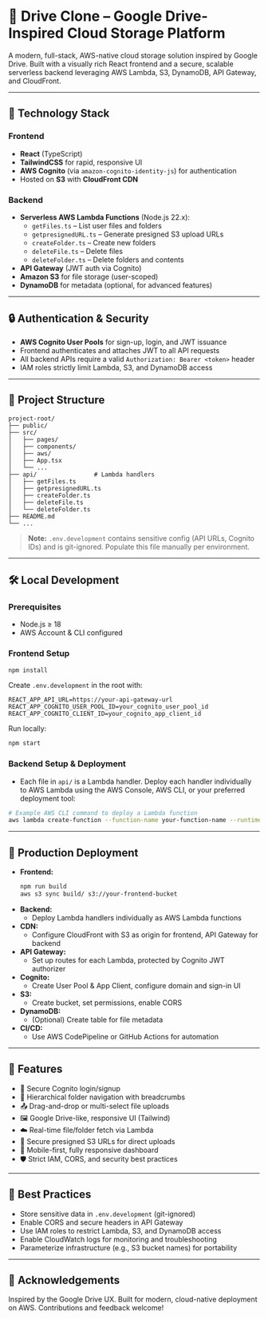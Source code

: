 # 🚀 Drive Clone – Google Drive-Inspired Cloud Storage Platform

A modern, full-stack, AWS-native cloud storage solution inspired by Google Drive. Built with a visually rich React frontend and a secure, scalable serverless backend leveraging AWS Lambda, S3, DynamoDB, API Gateway, and CloudFront.

---

## 🧰 Technology Stack

### Frontend
- **React** (TypeScript)
- **TailwindCSS** for rapid, responsive UI
- **AWS Cognito** (via `amazon-cognito-identity-js`) for authentication
- Hosted on **S3** with **CloudFront CDN**

### Backend
- **Serverless AWS Lambda Functions** (Node.js 22.x):
  - `getFiles.ts` – List user files and folders
  - `getpresignedURL.ts` – Generate presigned S3 upload URLs
  - `createFolder.ts` – Create new folders
  - `deleteFile.ts` – Delete files
  - `deleteFolder.ts` – Delete folders and contents
- **API Gateway** (JWT auth via Cognito)
- **Amazon S3** for file storage (user-scoped)
- **DynamoDB** for metadata (optional, for advanced features)

---

## 🔒 Authentication & Security
- **AWS Cognito User Pools** for sign-up, login, and JWT issuance
- Frontend authenticates and attaches JWT to all API requests
- All backend APIs require a valid `Authorization: Bearer <token>` header
- IAM roles strictly limit Lambda, S3, and DynamoDB access

---

## 📁 Project Structure

```
project-root/
├── public/
├── src/
│   ├── pages/
│   ├── components/
│   ├── aws/
│   ├── App.tsx
│   └── ...
├── api/                # Lambda handlers
│   ├── getFiles.ts
│   ├── getpresignedURL.ts
│   ├── createFolder.ts
│   ├── deleteFile.ts
│   └── deleteFolder.ts
├── README.md
└── ...
```

> **Note:** `.env.development` contains sensitive config (API URLs, Cognito IDs) and is git-ignored. Populate this file manually per environment.

---

## 🛠️ Local Development

### Prerequisites
- Node.js ≥ 18
- AWS Account & CLI configured

### Frontend Setup
```bash
npm install
```
Create `.env.development` in the root with:
```env
REACT_APP_API_URL=https://your-api-gateway-url
REACT_APP_COGNITO_USER_POOL_ID=your_cognito_user_pool_id
REACT_APP_COGNITO_CLIENT_ID=your_cognito_app_client_id
```
Run locally:
```bash
npm start
```

### Backend Setup & Deployment
- Each file in `api/` is a Lambda handler. Deploy each handler individually to AWS Lambda using the AWS Console, AWS CLI, or your preferred deployment tool:

```bash
# Example AWS CLI command to deploy a Lambda function
aws lambda create-function --function-name your-function-name --runtime nodejs22.x --role your-execution-role-arn --handler handler-file-name.handler --zip-file fileb://path-to-your-zip-file
```

---

## 🚀 Production Deployment

- **Frontend:**
  ```bash
  npm run build
  aws s3 sync build/ s3://your-frontend-bucket
  ```
- **Backend:**
  - Deploy Lambda handlers individually as AWS Lambda functions
- **CDN:**
  - Configure CloudFront with S3 as origin for frontend, API Gateway for backend
- **API Gateway:**
  - Set up routes for each Lambda, protected by Cognito JWT authorizer
- **Cognito:**
  - Create User Pool & App Client, configure domain and sign-in UI
- **S3:**
  - Create bucket, set permissions, enable CORS
- **DynamoDB:**
  - (Optional) Create table for file metadata
- **CI/CD:**
  - Use AWS CodePipeline or GitHub Actions for automation

---

## 🧪 Features

- 🔐 Secure Cognito login/signup
- 📁 Hierarchical folder navigation with breadcrumbs
- 📤 Drag-and-drop or multi-select file uploads
- 🖼️ Google Drive-like, responsive UI (Tailwind)
- ☁️ Real-time file/folder fetch via Lambda
- 🔗 Secure presigned S3 URLs for direct uploads
- 📱 Mobile-first, fully responsive dashboard
- 🛡️ Strict IAM, CORS, and security best practices

---

## 🧼 Best Practices

- Store sensitive data in `.env.development` (git-ignored)
- Enable CORS and secure headers in API Gateway
- Use IAM roles to restrict Lambda, S3, and DynamoDB access
- Enable CloudWatch logs for monitoring and troubleshooting
- Parameterize infrastructure (e.g., S3 bucket names) for portability

---

## 🤝 Acknowledgements

Inspired by the Google Drive UX. Built for modern, cloud-native deployment on AWS. Contributions and feedback welcome! 
